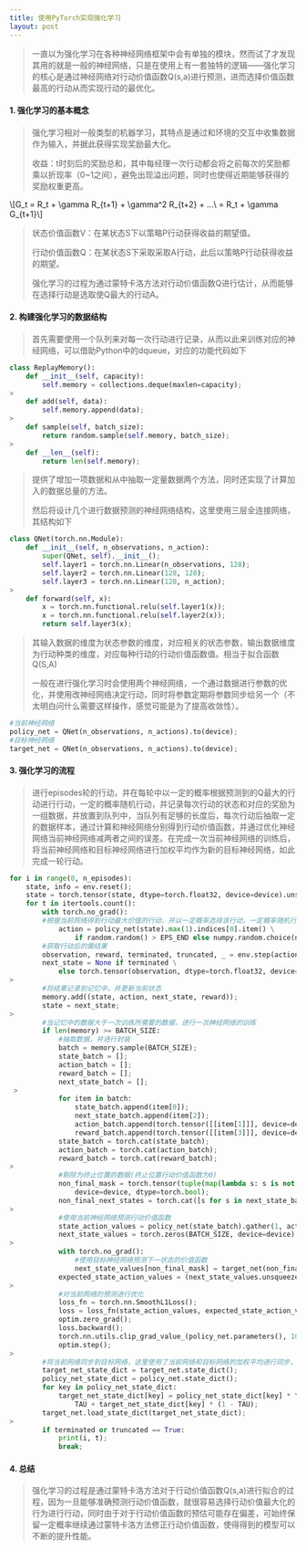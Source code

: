 ```yaml
---
title: 使用PyTorch实现强化学习
layout: post
---
```


> 一直以为强化学习在各种神经网络框架中会有单独的模块，然而试了才发现其用的就是一般的神经网络，只是在使用上有一套独特的逻辑——强化学习的核心是通过神经网络对行动价值函数Q(s,a)进行预测，进而选择价值函数最高的行动从而实现行动的最优化。

#### 1. 强化学习的基本概念

> 强化学习相对一般类型的机器学习，其特点是通过和环境的交互中收集数据作为输入，并据此获得实现奖励最大化。
>
> 收益：t时刻后的奖励总和，其中每经理一次行动都会将之前每次的奖励都乘以折现率（0~1之间），避免出现溢出问题，同时也使得近期能够获得的奖励权重更高。

\\[G\_t = R\_t + \gamma R\_{t+1} + \gamma^2 R\_{t+2} + ...\\ = R\_t + \gamma G\_{t+1}\\]

> 状态价值函数V：在某状态S下以策略P行动获得收益的期望值。
>
> 行动价值函数Q：在某状态S下采取采取A行动，此后以策略P行动获得收益的期望。
>
> 强化学习的过程为通过蒙特卡洛方法对行动价值函数Q进行估计，从而能够在选择行动是选取使Q最大的行动A。

#### 2. 构建强化学习的数据结构
>
> 首先需要使用一个队列来对每一次行动进行记录，从而以此来训练对应的神经网络，可以借助Python中的dqueue，对应的功能代码如下
>
```python
class ReplayMemory():
    def __init__(self, capacity):
        self.memory = collections.deque(maxlen=capacity);
>
    def add(self, data):
        self.memory.append(data);
>
    def sample(self, batch_size):
        return random.sample(self.memory, batch_size);
>
    def __len__(self):
        return len(self.memory);
```
> 提供了增加一项数据和从中抽取一定量数据两个方法，同时还实现了计算加入的数据总量的方法。
>
> 然后将设计几个进行数据预测的神经网络结构，这里使用三层全连接网络，其结构如下
>
```python
class QNet(torch.nn.Module):
    def __init__(self, n_observations, n_action):
        super(QNet, self).__init__();
        self.layer1 = torch.nn.Linear(n_observations, 128);
        self.layer2 = torch.nn.Linear(128, 128);
        self.layer3 = torch.nn.Linear(128, n_action);
>
    def forward(self, x):
        x = torch.nn.functional.relu(self.layer1(x));
        x = torch.nn.functional.relu(self.layer2(x));
        return self.layer3(x);
```
> 其输入数据的维度为状态参数的维度，对应相关的状态参数，输出数据维度为行动种类的维度，对应每种行动的行动价值函数值。相当于拟合函数Q(S,A)
> 
> 一般在进行强化学习时会使用两个神经网络，一个通过数据进行参数的优化，并使用改神经网络决定行动，同时将参数定期将参数同步给另一个（不太明白问什么需要这样操作，感觉可能是为了提高收敛性）。
```python
#当前神经网络
policy_net = QNet(n_observations, n_actions).to(device);
#目标神经网络
target_net = QNet(n_observations, n_actions).to(device);
```

#### 3. 强化学习的流程
> 进行episodes轮的行动，并在每轮中以一定的概率根据预测到的Q最大的行动进行行动，一定的概率随机行动，并记录每次行动的状态和对应的奖励为一组数据，并放置到队列中，当队列有足够的长度后，每次行动后抽取一定的数据样本，通过计算和神经网络分别得到行动价值函数，并通过优化神经网络当前神经网络减两者之间的误差。在完成一次当前神经网络的训练后，将当前神经网络和目标神经网络进行加权平均作为新的目标神经网络，如此完成一轮行动。
```python
for i in range(0, n_episodes):
    state, info = env.reset();
    state = torch.tensor(state, dtype=torch.float32, device=device).unsqueeze(0);
    for t in itertools.count():
        with torch.no_grad():
        #根据当前网络得到行动最大价值的行动，并以一定概率选择该行动，一定概率随机行动
            action = policy_net(state).max(1).indices[0].item() \
                if random.random() > EPS_END else numpy.random.choice(n_actions);
        #获取行动后的需结果
        observation, reward, terminated, truncated, _ = env.step(action);
        next_state = None if terminated \
            else torch.tensor(observation, dtype=torch.float32, device=device).unsqueeze(0);
>
        #将结果记录到记忆中，并更新当前状态
        memory.add((state, action, next_state, reward));
        state = next_state;
>
        #当记忆中的数据大于一次训练所需要的数据，进行一次神经网络的训练
        if len(memory) >= BATCH_SIZE:
            #抽取数据，并进行封装
            batch = memory.sample(BATCH_SIZE);
            state_batch = [];
            action_batch = [];
            reward_batch = [];
            next_state_batch = [];
 >           
            for item in batch:
                state_batch.append(item[0]);
                next_state_batch.append(item[2]);
                action_batch.append(torch.tensor([[item[1]]], device=device));
                reward_batch.append(torch.tensor([[item[3]]], device=device));
            state_batch = torch.cat(state_batch);
            action_batch = torch.cat(action_batch);
            reward_batch = torch.cat(reward_batch);
>
            #剔除为终止位置的数据(终止位置行动价值函数为0)
            non_final_mask = torch.tensor(tuple(map(lambda s: s is not None, next_state_batch)), \
                device=device, dtype=torch.bool);
            non_final_next_states = torch.cat([s for s in next_state_batch if s is not None]);
>
            #使用当前神经网络预测行动价值函数
            state_action_values = policy_net(state_batch).gather(1, action_batch);
            next_state_values = torch.zeros(BATCH_SIZE, device=device);
>
            with torch.no_grad():
                #使用目标神经网络预测下一状态的价值函数
                next_state_values[non_final_mask] = target_net(non_final_next_states).max(1).values;
            expected_state_action_values = (next_state_values.unsqueeze(1) * GAMMA) + reward_batch;
>
            #对当前网络的预测进行优化
            loss_fn = torch.nn.SmoothL1Loss();
            loss = loss_fn(state_action_values, expected_state_action_values);
            optim.zero_grad();
            loss.backward();
            torch.nn.utils.clip_grad_value_(policy_net.parameters(), 100);
            optim.step();
>       
        #将当前网络同步到目标网络，这里使用了当前网络和目标网络的加权平均进行同步，一定程度提高收敛性 
        target_net_state_dict = target_net.state_dict();
        policy_net_state_dict = policy_net.state_dict();
        for key in policy_net_state_dict:
            target_net_state_dict[key] = policy_net_state_dict[key] * \
                TAU + target_net_state_dict[key] * (1 - TAU);
        target_net.load_state_dict(target_net_state_dict);
>
        if terminated or truncated == True:
            print(i, t);
            break;
```

#### 4. 总结

>  强化学习的过程是通过蒙特卡洛方法对于行动价值函数Q(s,a)进行拟合的过程，因为一旦能够准确预测行动价值函数，就很容易选择行动价值最大化的行为进行行动，同时由于对于行动价值函数的预估可能存在偏差，可始终保留一定概率继续通过蒙特卡洛方法修正行动价值函数，使得得到的模型可以不断的提升性能。
